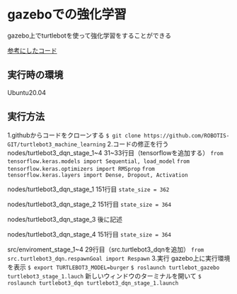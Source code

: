 # gazeboでの強化学習

gazebo上でturtlebotを使って強化学習をすることができる

[参考にしたコード](https://github.com/ROBOTIS-GIT/turtlebot3_machine_learning)

## 実行時の環境

Ubuntu20.04

## 実行方法

1.githubからコードをクローンする
`$ git clone https://github.com/ROBOTIS-GIT/turtlebot3_machine_learning`
2.コードの修正を行う
nodes/turtlebot3_dqn_stage_1~4
31~33行目（tensorflowを追加する）
`from tensorflow.keras.models import Sequential, load_model`
`from tensorflow.keras.optimizers import RMSprop`
`from tensorflow.keras.layers import Dense, Dropout, Activation`

nodes/turtlebot3_dqn_stage_1
151行目
`state_size = 362`

nodes/turtlebot3_dqn_stage_2
151行目
`state_size = 364`

nodes/turtlebot3_dqn_stage_3
 後に記述


nodes/turtlebot3_dqn_stage_4
 151行目
 `state_size = 364`


src/enviroment_stage_1~4
29行目（src.turtlebot3_dqnを追加）
`from src.turtlebot3_dqn.respawnGoal import Respawn`
3.実行
gazebo上に実行環境を表示
`$ export TURTLEBOT3_MODEL=burger`
`$ roslaunch turtlebot_gazebo turtlebot3_stage_1.lauch`
新しいウィンドウのターミナルを開いて
`$ roslaunch turtlebot3_dqn turtlebot3_dqn_stage_1.launch`
